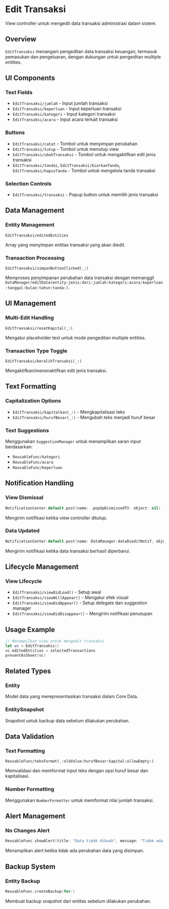 # Edit Transaksi

View controller untuk mengedit data transaksi administrasi dalam sistem.

## Overview

``EditTransaksi`` menangani pengeditan data transaksi keuangan, termasuk pemasukan dan pengeluaran, dengan dukungan untuk pengeditan multiple entities.

## UI Components

### Text Fields
- ``EditTransaksi/jumlah`` - Input jumlah transaksi
- ``EditTransaksi/keperluan`` - Input keperluan transaksi
- ``EditTransaksi/kategori`` - Input kategori transaksi
- ``EditTransaksi/acara`` - Input acara terkait transaksi

### Buttons
- ``EditTransaksi/catat`` - Tombol untuk menyimpan perubahan
- ``EditTransaksi/tutup`` - Tombol untuk menutup view
- ``EditTransaksi/ubahTransaksi`` - Tombol untuk mengaktifkan edit jenis transaksi
- ``EditTransaksi/tandai``, ``EditTransaksi/biarkanTanda``, ``EditTransaksi/hapusTanda`` - Tombol untuk mengelola tanda transaksi

### Selection Controls
- ``EditTransaksi/transaksi`` - Popup button untuk memilih jenis transaksi

## Data Management

### Entity Management

``EditTransaksi/editedEntities``

Array yang menyimpan entitas transaksi yang akan diedit.

### Transaction Processing

``EditTransaksi/simpanButtonClicked(_:)``

Memproses penyimpanan perubahan data transaksi dengan memanggil ``DataManager/editData(entity:jenis:dari:jumlah:kategori:acara:keperluan:tanggal:bulan:tahun:tanda:)``.

## UI Management

### Multi-Edit Handling

``EditTransaksi/resetKapital(_:)``

Mengatur placeholder text untuk mode pengeditan multiple entities.

### Transaction Type Toggle

``EditTransaksi/beralihTransaksi(_:)``

Mengaktifkan/menonaktifkan edit jenis transaksi.

## Text Formatting

### Capitalization Options
- ``EditTransaksi/kapitalkan(_:)`` - Mengkapitalisasi teks
- ``EditTransaksi/hurufBesar(_:)`` - Mengubah teks menjadi huruf besar

### Text Suggestions
Menggunakan ``SuggestionManager`` untuk menampilkan saran input berdasarkan:
- ``ReusableFunc/kategori``
- ``ReusableFunc/acara``
- ``ReusableFunc/keperluan``

## Notification Handling

### View Dismissal
```swift
NotificationCenter.default.post(name: .popUpDismissedTV, object: nil)
```
Mengirim notifikasi ketika view controller ditutup.

### Data Updated
```swift
NotificationCenter.default.post(name: DataManager.dataDieditNotif, object: nil, userInfo: notif)
```
Mengirim notifikasi ketika data transaksi berhasil diperbarui.

## Lifecycle Management

### View Lifecycle
- ``EditTransaksi/viewDidLoad()`` - Setup awal
- ``EditTransaksi/viewWillAppear()`` - Mengatur efek visual
- ``EditTransaksi/viewDidAppear()`` - Setup delegate dan suggestion manager
- ``EditTransaksi/viewDidDisappear()`` - Mengirim notifikasi penutupan

## Usage Example

```swift
// Menampilkan view untuk mengedit transaksi
let vc = EditTransaksi()
vc.editedEntities = selectedTransactions
presentAsSheet(vc)
```

## Related Types

### Entity
Model data yang merepresentasikan transaksi dalam Core Data.

### EntitySnapshot
Snapshot untuk backup data sebelum dilakukan perubahan.

## Data Validation

### Text Formatting

``ReusableFunc/teksFormat(_:oldValue:hurufBesar:kapital:allowEmpty:)``

Memvalidasi dan memformat input teks dengan opsi huruf besar dan kapitalisasi.

### Number Formatting
Menggunakan `NumberFormatter` untuk memformat nilai jumlah transaksi.

## Alert Management

### No Changes Alert
```swift
ReusableFunc.showAlert(title: "Data tidak dibuah", message: "Tidak ada perubahan yang disimpan")
```
Menampilkan alert ketika tidak ada perubahan data yang disimpan.

## Backup System

### Entity Backup
```swift
ReusableFunc.createBackup(for:)
```
Membuat backup snapshot dari entitas sebelum dilakukan perubahan.
